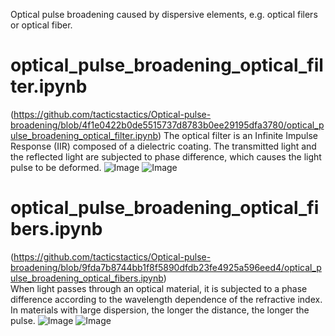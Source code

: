 Optical pulse broadening caused by dispersive elements, e.g. optical filers or optical fiber.

# optical_pulse_broadening_optical_filter.ipynb
(https://github.com/tacticstactics/Optical-pulse-broadening/blob/4f1e0422b0de5515737d8783b0ee29195dfa3780/optical_pulse_broadening_optical_filter.ipynb)
The optical filter is an Infinite Impulse Response (IIR) composed of a dielectric coating.
The transmitted light and the reflected light are subjected to phase difference, which causes the light pulse to be deformed.
![Image](https://github.com/user-attachments/assets/6c416500-b30c-41d7-82e0-96c02808e04f)
![Image](https://github.com/user-attachments/assets/23de73a7-95a0-4e3f-85f3-02bfdec6e0fa)

# optical_pulse_broadening_optical_fibers.ipynb
(https://github.com/tacticstactics/Optical-pulse-broadening/blob/9fda7b8744bb1f8f5890dfdb23fe4925a596eed4/optical_pulse_broadening_optical_fibers.ipynb)<br>
When light passes through an optical material, it is subjected to a phase difference according to the wavelength dependence of the refractive index.
In materials with large dispersion, the longer the distance, the longer the pulse.
![Image](https://github.com/user-attachments/assets/6c9f6f73-b2fb-4139-9e64-f9007b9a36fd)
![Image](https://github.com/user-attachments/assets/a68e769d-1459-43c0-b973-e8784548eba9)

